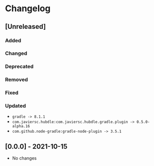 # Changelog

## [Unreleased]

### Added

### Changed

### Deprecated

### Removed

### Fixed

### Updated

- `gradle -> 8.1.1`
- `com.javiersc.hubdle:com.javiersc.hubdle.gradle.plugin -> 0.5.0-alpha.16`
- `com.github.node-gradle:gradle-node-plugin -> 3.5.1`

## [0.0.0] - 2021-10-15

- No changes

